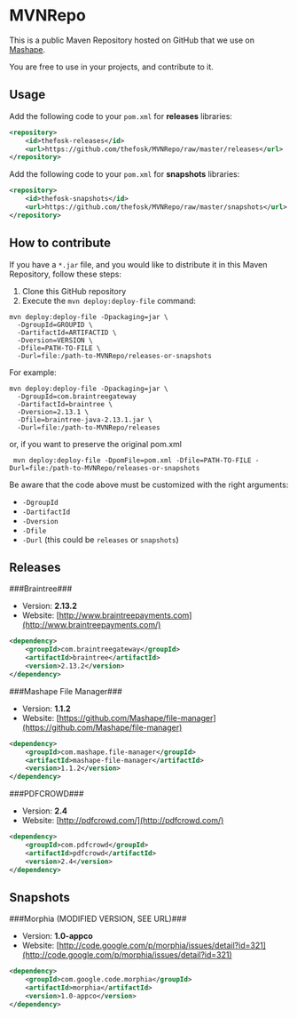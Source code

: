 MVNRepo
======================
This is a public Maven Repository hosted on GitHub that we use on [Mashape](http://www.mashape.com/). 

You are free to use in your projects, and contribute to it.

Usage
--------
Add the following code to your `pom.xml` for **releases** libraries:

``` xml
<repository>
	<id>thefosk-releases</id>
	<url>https://github.com/thefosk/MVNRepo/raw/master/releases</url>
</repository>
```

Add the following code to your `pom.xml` for **snapshots** libraries:

``` xml
<repository>
	<id>thefosk-snapshots</id>
	<url>https://github.com/thefosk/MVNRepo/raw/master/snapshots</url>
</repository>
```

How to contribute
--------
If you have a `*.jar` file, and you would like to distribute it in this Maven Repository, follow these steps:

1. Clone this GitHub repository
2. Execute the `mvn deploy:deploy-file` command:

```
mvn deploy:deploy-file -Dpackaging=jar \
  -DgroupId=GROUPID \
  -DartifactId=ARTIFACTID \
  -Dversion=VERSION \
  -Dfile=PATH-TO-FILE \
  -Durl=file:/path-to-MVNRepo/releases-or-snapshots
```

For example:

```
mvn deploy:deploy-file -Dpackaging=jar \
  -DgroupId=com.braintreegateway
  -DartifactId=braintree \
  -Dversion=2.13.1 \
  -Dfile=braintree-java-2.13.1.jar \
  -Durl=file:/path-to-MVNRepo/releases
```

or, if you want to preserve the original pom.xml

```
 mvn deploy:deploy-file -DpomFile=pom.xml -Dfile=PATH-TO-FILE -Durl=file:/path-to-MVNRepo/releases-or-snapshots
```
 
Be aware that the code above must be customized with the right arguments:

* `-DgroupId`
* `-DartifactId`
* `-Dversion`
* `-Dfile`
* `-Durl` (this could be `releases` or `snapshots`)

Releases
--------

###Braintree###
* Version: **2.13.2**
* Website: [http://www.braintreepayments.com](http://www.braintreepayments.com/)
  
``` xml
<dependency>
	<groupId>com.braintreegateway</groupId>
	<artifactId>braintree</artifactId>
	<version>2.13.2</version>
</dependency>
```

###Mashape File Manager###
* Version: **1.1.2**
* Website: [https://github.com/Mashape/file-manager](https://github.com/Mashape/file-manager)
  
``` xml
<dependency>
	<groupId>com.mashape.file-manager</groupId>
	<artifactId>mashape-file-manager</artifactId>
	<version>1.1.2</version>
</dependency>
```

###PDFCROWD###
* Version: **2.4**
* Website: [http://pdfcrowd.com/](http://pdfcrowd.com/)
  
``` xml
<dependency>
	<groupId>com.pdfcrowd</groupId>
	<artifactId>pdfcrowd</artifactId>
	<version>2.4</version>
</dependency>
```

Snapshots
--------

###Morphia (MODIFIED VERSION, SEE URL)###
* Version: **1.0-appco**
* Website: [http://code.google.com/p/morphia/issues/detail?id=321](http://code.google.com/p/morphia/issues/detail?id=321)
  
``` xml
<dependency>
	<groupId>com.google.code.morphia</groupId>
	<artifactId>morphia</artifactId>
	<version>1.0-appco</version>
</dependency>
```
